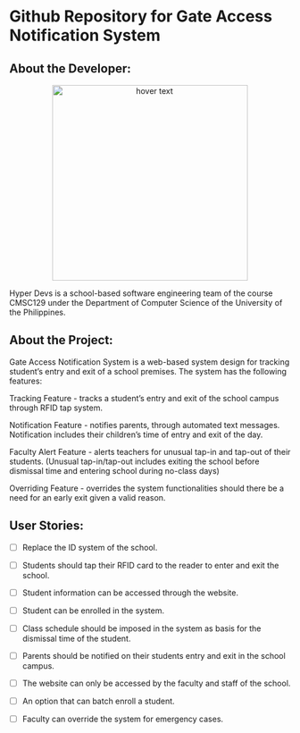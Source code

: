 # Github Repository for Gate Access Notification System

## About the Developer:

<p align="center">
  <img src="https://media.discordapp.net/attachments/1026787768040431643/1078203379509112873/hyper-devs-high-resolution-logo-black-on-transparent-background.png?width=1063&height=662" width="350" title="hover text">
</p>

Hyper Devs is a school-based software engineering team of the course CMSC129 under the Department of Computer Science of the University of the Philippines.

## About the Project:

Gate Access Notification System is a web-based system design for tracking student’s entry and exit of a school premises. The system has the following features:

Tracking Feature - tracks a student’s entry and exit of the school campus through RFID tap system.

Notification Feature - notifies parents, through automated text messages. Notification includes their children’s time of entry and exit of the day.

Faculty Alert Feature - alerts teachers for unusual tap-in and tap-out of their students. (Unusual tap-in/tap-out includes exiting the school before dismissal time and entering school during no-class days)

Overriding Feature - overrides the system functionalities should there be a need for an early exit given a valid reason.

## User Stories:

- [ ] Replace the ID system of the school.
- [ ] Students should tap their RFID card to the reader to enter and exit the school.
- [ ] Student information can be accessed through the website.
- [ ] Student can be enrolled in the system.
- [ ] Class schedule should be imposed in the system as basis for the dismissal time of the student.
- [ ] Parents should be notified on their students entry and exit in the school campus.
- [ ] The website can only be accessed by the faculty and staff of the school.
- [ ] An option that can batch enroll a student.
- [ ] Faculty can override the system for emergency cases.

